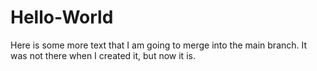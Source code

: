 # Hello-World

Here is some more text that I am going to merge into the main branch. It was not there when I created it, but now it is.
